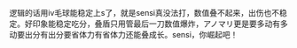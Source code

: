 逻辑的话用iv毛球能稳定上s了，就是sensi真没法打，数值叠不起来，出伤也不稳定。好印象能稳定吃分，叠盾只用管最后一刀数值爆炸，アノマリ更是要多动有多动要出分有出分要省体力有省体力还能叠成长。sensi，你崛起吧！